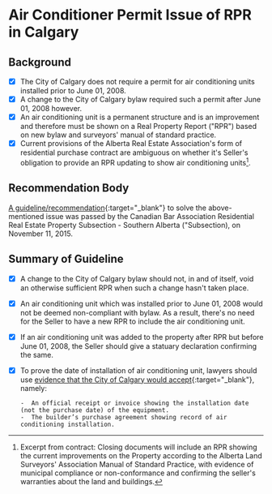 # Air Conditioner Permit Issue of RPR in Calgary

## Background

- [x] The City of Calgary does not require a permit for air conditioning units installed prior to June 01, 2008.
- [x] A change to the City of Calgary bylaw required such a permit after June 01, 2008 however.
- [x] An air conditioning unit is a permanent structure and is an improvement and therefore must be shown on a Real Property Report ("RPR") based on new bylaw and surveyors' manual of standard practice.
- [x] Current provisions of the Alberta Real Estate Association's form of residential purchase contract are ambiguous on whether it's Seller's obligation to provide an RPR updating to show air conditioning units[^1].

[^1]: Excerpt from contract: Closing documents will include an RPR showing the current improvements on the Property according to the Alberta Land Surveyors' Association Manual of Standard Practice, with evidence of municipal compliance or non-conformance and confirming the seller's warranties about the land and buildings.

## Recommendation Body

[A guideline/recommendation](https://documents.lawsociety.ab.ca/wp-content/uploads/2017/01/01174010/recommendations-of-rpr-committee-nov-11-2015-air-conditioners-and-window-wells.pdf){:target="\_blank"} to solve the above-mentioned issue was passed by the Canadian Bar Association Residential Real Estate Property Subsection - Southern Alberta ("Subsection), on November 11, 2015.

## Summary of Guideline

- [x] A change to the City of Calgary bylaw should not, in and of itself, void an otherwise sufficient RPR when such a change hasn't taken place.
- [x] An air conditioning unit which was installed prior to June 01, 2008 would not be deemed non-compliant with bylaw. As a result, there's no need for the Seller to have a new RPR to include the air conditioning unit.
- [x] If an air conditioning unit was added to the property after RPR but before June 01, 2008, the Seller should give a statuary declaration confirming the same.
- [x] To prove the date of installation of air conditioning unit, lawyers should use [evidence that the City of Calgary would accept](https://www.calgary.ca/development/home-building/heating-cooling.html){:target="\_blank"}, namely:

      -  An official receipt or invoice showing the installation date (not the purchase date) of the equipment.
      -  The builder’s purchase agreement showing record of air conditioning installation.
